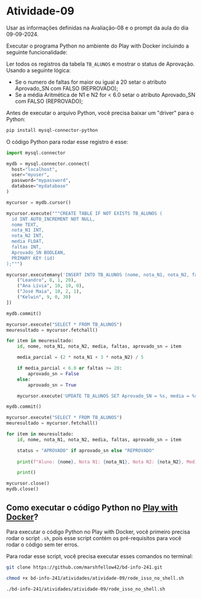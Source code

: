 # Atividade-09

Usar as informações definidas na Avaliação-08 e o prompt da aula do dia 09-09-2024.

Executar o programa Python no ambiente do Play with Docker incluindo a seguinte funcionalidade:

Ler todos os registros da tabela `TB_ALUNOS` e mostrar o status de Aprovação. Usando a seguinte lógica:

- Se o numero de faltas for maior ou igual a 20 setar o atributo Aprovado_SN com FALSO (REPROVADO);
- Se a média Aritmética de N1 e N2 for < 6.0 setar o atributo Aprovado_SN com FALSO (REPROVADO);

Antes de executar o arquivo Python, você precisa baixar um "driver" para o Python:

```bash
pip install mysql-connector-python
```

O código Python para rodar esse registro é esse:

```python
import mysql.connector

mydb = mysql.connector.connect(
  host="localhost",
  user="myuser",
  password="mypassword",
  database="mydatabase"
)

mycursor = mydb.cursor()

mycursor.execute("""CREATE TABLE IF NOT EXISTS TB_ALUNOS (
  id INT AUTO_INCREMENT NOT NULL,
  nome TEXT,
  nota_N1 INT,
  nota_N2 INT,
  media FLOAT,
  faltas INT,
  Aprovado_SN BOOLEAN,
  PRIMARY KEY (id)
);""")

mycursor.executemany('INSERT INTO TB_ALUNOS (nome, nota_N1, nota_N2, faltas) VALUES (%s, %s, %s, %s);', [
    ("Leandro", 8, 1, 20),
    ("Ana Lívia", 10, 10, 0),
    ("José Maia", 10, 2, 1),
    ("Kelwin", 9, 0, 30)
])

mydb.commit()

mycursor.execute("SELECT * FROM TB_ALUNOS")
meuresultado = mycursor.fetchall()

for item in meuresultado:
    id, nome, nota_N1, nota_N2, media, faltas, aprovado_sn = item

    media_parcial = (2 * nota_N1 + 3 * nota_N2) / 5

    if media_parcial < 6.0 or faltas >= 20:
        aprovado_sn = False
    else:
        aprovado_sn = True

    mycursor.execute('UPDATE TB_ALUNOS SET Aprovado_SN = %s, media = %s WHERE id = %s;', (aprovado_sn, media_parcial, id))

mydb.commit()

mycursor.execute("SELECT * FROM TB_ALUNOS")
meuresultado = mycursor.fetchall()

for item in meuresultado:
    id, nome, nota_N1, nota_N2, media, faltas, aprovado_sn = item

    status = "APROVADO" if aprovado_sn else "REPROVADO"
    
    print(f"Aluno: {nome}, Nota N1: {nota_N1}, Nota N2: {nota_N2}, Media: {media}, Faltas: {faltas}, Status: {status}")

    print()

mycursor.close()
mydb.close()
```

## Como executar o código Python no [Play with Docker](https://labs.play-with-docker.com/)?

Para executar o código Python no Play with Docker, você primeiro precisa rodar o script `.sh`, pois esse script contém os pré-requisitos para você rodar o código sem ter erros.

Para rodar esse script, você precisa executar esses comandos no terminal:

```bash
git clone https://github.com/marshfellow42/bd-info-241.git

chmod +x bd-info-241/atividades/atividade-09/rode_isso_no_shell.sh

./bd-info-241/atividades/atividade-09/rode_isso_no_shell.sh
```

